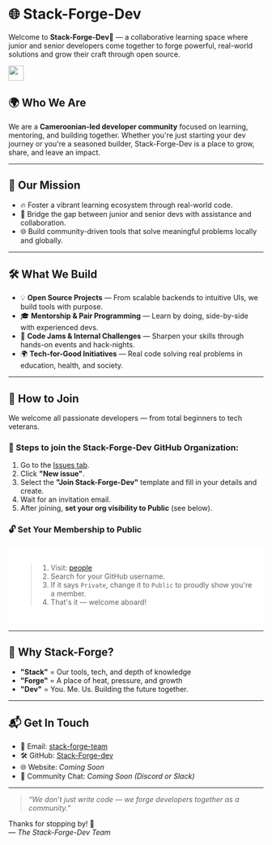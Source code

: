 # 🌐 **Stack-Forge-Dev** 

Welcome to **Stack-Forge-Dev**🚀 — a collaborative learning space where junior and senior developers come together to forge powerful, real-world solutions and grow their craft through open source.


<p align="left">
<a href="mailto:linksphere3@gmail.com" style="text-decoration:none">
  <img height="30" src = "https://img.shields.io/badge/gmail-c14438?&style=for-the-badge&logo=gmail&logoColor=white">
</a>
<br />

## 🌍 Who We Are

We are a **Cameroonian-led developer community** focused on learning, mentoring, and building together. Whether you're just starting your dev journey or you're a seasoned builder, Stack-Forge-Dev is a place to grow, share, and leave an impact.

---

## 🎯 Our Mission

- 🔥 Foster a vibrant learning ecosystem through real-world code.
- 🤝 Bridge the gap between junior and senior devs with assistance and collaboration.
- 🌐 Build community-driven tools that solve meaningful problems locally and globally.

---

## 🛠️ What We Build

- 💡 **Open Source Projects** — From scalable backends to intuitive UIs, we build tools with purpose.
- 🎓 **Mentorship & Pair Programming** — Learn by doing, side-by-side with experienced devs.
- 🚀 **Code Jams & Internal Challenges** — Sharpen your skills through hands-on events and hack-nights.
- 🌍 **Tech-for-Good Initiatives** — Real code solving real problems in education, health, and society.

---

## 🙌 How to Join

We welcome all passionate developers — from total beginners to tech veterans.

### 🧩 Steps to join the Stack-Forge-Dev GitHub Organization:

1. Go to the [Issues tab](https://github.com/Stack-Forge-dev/.github/issues).
2. Click **"New issue"**.
3. Select the **"Join Stack-Forge-Dev"** template and fill in your details and create.
4. Wait for an invitation email.
5. After joining, **set your org visibility to Public** (see below).

### 🔓 Set Your Membership to Public

<div style="background-color: white; padding: 20px; border-radius: 8px;">

> 1. Visit: [people](https://github.com/orgs/Stack-Forge-dev/people)  
> 2. Search for your GitHub username.  
> 3. If it says `Private`, change it to `Public` to proudly show you're a member.  
> 4. That's it — welcome aboard!  

</div>

---

## 🧠 Why Stack-Forge?

- **"Stack"** = Our tools, tech, and depth of knowledge  
- **"Forge"** = A place of heat, pressure, and growth  
- **"Dev"** = You. Me. Us. Building the future together.

---

## 📬 Get In Touch

- 📧 Email: [stack-forge-team](linksphere3@gmail.com)
- 🛠 GitHub: [Stack-Forge-dev](https://github.com/Stack-Forge-dev)
- 🌐 Website: _Coming Soon_
- 💬 Community Chat: _Coming Soon (Discord or Slack)_

---

> _“We don’t just write code — we forge developers together as a community.”_

Thanks for stopping by! 🚀  
— *The Stack-Forge-Dev Team*

